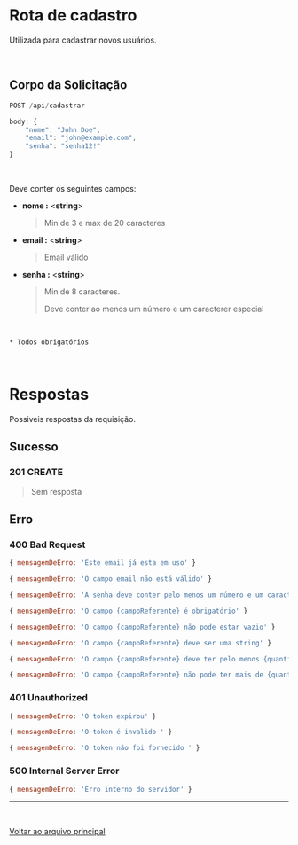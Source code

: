 # Rota de cadastro

Utilizada para cadastrar novos usuários.

<br>

## Corpo da Solicitação

``` js
POST /api/cadastrar

body: {
    "nome": "John Doe",
    "email": "john@example.com",
    "senha": "senha12!"
}
```

<br>

Deve conter os seguintes campos:

- **nome :** <**string**>
    > Min de 3 e max de 20 caracteres

- **email :** <**string**>
    > Email válido

- **senha :** <**string**>
    > Min de 8 caracteres.
    >
    > Deve conter ao menos um número e um caracterer especial

<br>

`* Todos obrigatórios`

<br>

# Respostas

Possiveis respostas da requisição. 

## Sucesso

### 201 CREATE

> Sem resposta

## Erro

### 400 Bad Request

``` js
{ mensagemDeErro: 'Este email já esta em uso' }
```

``` js
{ mensagemDeErro: 'O campo email não está válido' }
```

``` js
{ mensagemDeErro: 'A senha deve conter pelo menos um número e um caractere especial' }
```

``` js
{ mensagemDeErro: 'O campo {campoReferente} é obrigatório' }
```

``` js
{ mensagemDeErro: 'O campo {campoReferente} não pode estar vazio' }
```

``` js
{ mensagemDeErro: 'O campo {campoReferente} deve ser uma string' }
```

``` js
{ mensagemDeErro: 'O campo {campoReferente} deve ter pelo menos {quantidadeReferente} caracteres' }
```

``` js
{ mensagemDeErro: 'O campo {campoReferente} não pode ter mais de {quantidadeReferente} caracteres' }
```

### 401 Unauthorized

``` js
{ mensagemDeErro: 'O token expirou' }
```

``` js
{ mensagemDeErro: 'O token é invalido ' }
```

``` js
{ mensagemDeErro: 'O token não foi fornecido ' }
```

### 500 Internal Server Error

``` js
{ mensagemDeErro: 'Erro interno do servidor' }
```

---

<br>

[Voltar ao arquivo principal](/docs/documentacao.md)